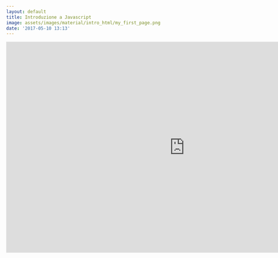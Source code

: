 ```yaml
---
layout: default
title: Introduzione a Javascript
image: assets/images/material/intro_html/my_first_page.png
date: '2017-05-10 13:13'
---
```


<!--more-->

<div class="inner" style="padding-bottom: 100px">
  <iframe src="https://docs.google.com/presentation/d/1jREgp0rojncr2ORmMX6WZxp3zEHIJX2MzMRAkWkS81k/embed?start=false&loop=false&delayms=3000" frameborder="0" width="960" height="569" allowfullscreen="true" mozallowfullscreen="true" webkitallowfullscreen="true"></iframe>
</div>
